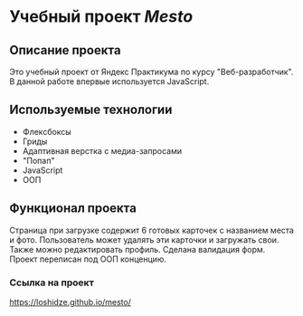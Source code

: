 # Учебный проект *Mesto*

## Описание проекта
Это учебный проект  от Яндекс Практикума по курсу "Веб-разработчик". В данной работе впервые используется JavaScript.

## Используемые технологии
* Флексбоксы
* Гриды
* Адаптивная верстка с медиа-запросами
* "Попап"
* JavaScript
* ООП

## Функционал проекта
Страница при загрузке содержит 6 готовых карточек с названием места и фото. Пользователь может удалять эти карточки и загружать свои. Также можно редактировать профиль. Сделана валидация форм. Проект переписан под ООП конценцию.

### Ссылка на проект
https://loshidze.github.io/mesto/
